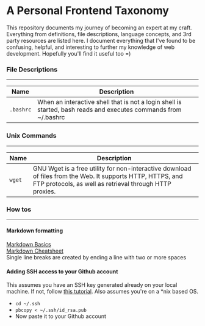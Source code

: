 A Personal Frontend Taxonomy
============================
This repository documents my journey of becoming an expert at my craft. Everything from definitions, file descriptions, language concepts, and 3rd party resources are listed here. I document everything that I've found to be confusing, helpful, and interesting to further my knowledge of web development. Hopefully you'll find it useful too =)

### File Descriptions
***
| Name | Description 								|
| --------------- | ----------- |
| `.bashrc`			| When an interactive shell that is not a login shell is started, bash reads and executes commands from ~/.bashrc

### Unix Commands
***
| Name | Description 								|
| --------------- | ----------- |
| `wget`			| GNU Wget is a free utility for non-interactive download of files from the Web. It supports HTTP, HTTPS, and FTP protocols, as well as retrieval through HTTP proxies.

### How tos
***
#### Markdown formatting
[Markdown Basics](http://markdown-guide.readthedocs.org/en/latest/basics.html)  
[Markdown Cheatsheet](https://github.com/adam-p/markdown-here/wiki/Markdown-Cheatsheet#lines)  
Single line breaks are created by ending a line with two or more spaces

#### Adding SSH access to your Github account
This assumes you have an SSH key generated already on your local machine. If not, follow [this tutorial](http://git-scm.com/book/en/Git-on-the-Server-Generating-Your-SSH-Public-Key). Also assumes you're on a *nix based OS.

* `cd ~/.ssh`  
* `pbcopy < ~/.ssh/id_rsa.pub`  
* Now paste it to your Github account  